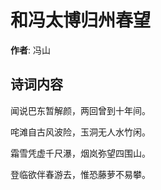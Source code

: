 # 和冯太博归州春望

**作者**: 冯山

## 诗词内容

闻说巴东暂解颜，两回曾到十年间。

咤滩自古风波险，玉洞无人水竹闲。

霜雪凭虚千尺瀑，烟岚弥望四围山。

登临欲伴春游去，惟恐藤萝不易攀。


